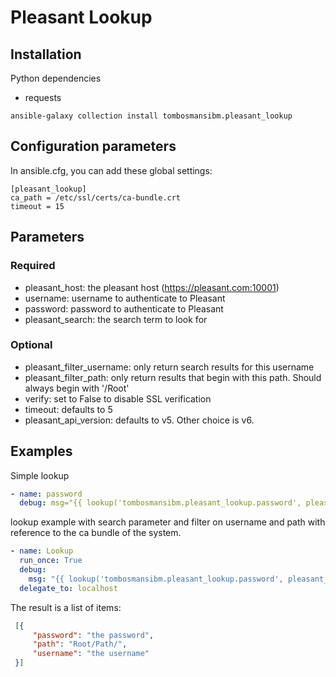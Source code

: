 # Pleasant Lookup
## Installation
Python dependencies

* requests

```commandline
ansible-galaxy collection install tombosmansibm.pleasant_lookup
```

## Configuration parameters
In ansible.cfg, you can add these global settings:
```
[pleasant_lookup]
ca_path = /etc/ssl/certs/ca-bundle.crt
timeout = 15
```
## Parameters
### Required

* pleasant_host: the pleasant host (https://pleasant.com:10001)
* username: username to authenticate to Pleasant
* password: password to authenticate to Pleasant
* pleasant_search: the search term to look for

### Optional

* pleasant_filter_username: only return search results for this username
* pleasant_filter_path: only return results that begin with this path.  Should always begin with '/Root'
* verify: set to False to disable SSL verification
* timeout: defaults to 5
* pleasant_api_version: defaults to v5.  Other choice is v6.

## Examples

Simple lookup
```yaml
- name: password
  debug: msg="{{ lookup('tombosmansibm.pleasant_lookup.password', pleasant_host='https://pleasant.com:10001', username='bob', password='hunter2', pleasant_search='itemname') }}"
```

lookup example with search parameter and filter on username and path with reference to the ca bundle of the system.

```yaml
- name: Lookup
  run_once: True
  debug:
    msg: "{{ lookup('tombosmansibm.pleasant_lookup.password', pleasant_host='https://pleasant.com:10001', username='myuser', password='mypassword', pleasant_filter_path='Root/DEV/', pleasant_filter_username='root', pleasant_search='root', verify='/etc/ssl/certs/ca-bundle.crt', timeout=2) }}"
  delegate_to: localhost
```
The result is a list of items:
```json
 [{
     "password": "the password",
     "path": "Root/Path/",
     "username": "the username"
 }] 
```